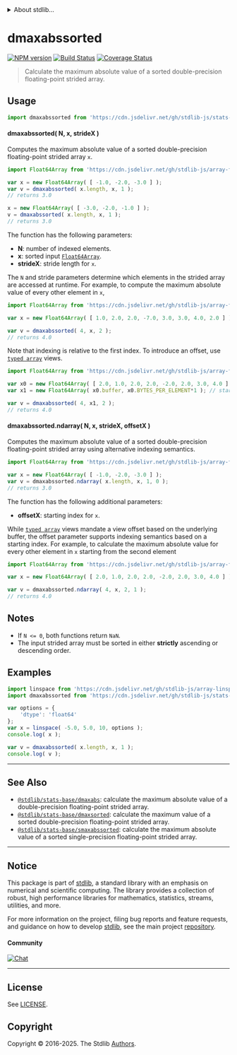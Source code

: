 <!--

@license Apache-2.0

Copyright (c) 2020 The Stdlib Authors.

Licensed under the Apache License, Version 2.0 (the "License");
you may not use this file except in compliance with the License.
You may obtain a copy of the License at

   http://www.apache.org/licenses/LICENSE-2.0

Unless required by applicable law or agreed to in writing, software
distributed under the License is distributed on an "AS IS" BASIS,
WITHOUT WARRANTIES OR CONDITIONS OF ANY KIND, either express or implied.
See the License for the specific language governing permissions and
limitations under the License.

-->


<details>
  <summary>
    About stdlib...
  </summary>
  <p>We believe in a future in which the web is a preferred environment for numerical computation. To help realize this future, we've built stdlib. stdlib is a standard library, with an emphasis on numerical and scientific computation, written in JavaScript (and C) for execution in browsers and in Node.js.</p>
  <p>The library is fully decomposable, being architected in such a way that you can swap out and mix and match APIs and functionality to cater to your exact preferences and use cases.</p>
  <p>When you use stdlib, you can be absolutely certain that you are using the most thorough, rigorous, well-written, studied, documented, tested, measured, and high-quality code out there.</p>
  <p>To join us in bringing numerical computing to the web, get started by checking us out on <a href="https://github.com/stdlib-js/stdlib">GitHub</a>, and please consider <a href="https://opencollective.com/stdlib">financially supporting stdlib</a>. We greatly appreciate your continued support!</p>
</details>

# dmaxabssorted

[![NPM version][npm-image]][npm-url] [![Build Status][test-image]][test-url] [![Coverage Status][coverage-image]][coverage-url] <!-- [![dependencies][dependencies-image]][dependencies-url] -->

> Calculate the maximum absolute value of a sorted double-precision floating-point strided array.

<section class="intro">

</section>

<!-- /.intro -->



<section class="usage">

## Usage

```javascript
import dmaxabssorted from 'https://cdn.jsdelivr.net/gh/stdlib-js/stats-base-dmaxabssorted@deno/mod.js';
```

#### dmaxabssorted( N, x, strideX )

Computes the maximum absolute value of a sorted double-precision floating-point strided array `x`.

```javascript
import Float64Array from 'https://cdn.jsdelivr.net/gh/stdlib-js/array-float64@deno/mod.js';

var x = new Float64Array( [ -1.0, -2.0, -3.0 ] );
var v = dmaxabssorted( x.length, x, 1 );
// returns 3.0

x = new Float64Array( [ -3.0, -2.0, -1.0 ] );
v = dmaxabssorted( x.length, x, 1 );
// returns 3.0
```

The function has the following parameters:

-   **N**: number of indexed elements.
-   **x**: sorted input [`Float64Array`][@stdlib/array/float64].
-   **strideX**: stride length for `x`.

The `N` and stride parameters determine which elements in the strided array are accessed at runtime. For example, to compute the maximum absolute value of every other element in `x`,

```javascript
import Float64Array from 'https://cdn.jsdelivr.net/gh/stdlib-js/array-float64@deno/mod.js';

var x = new Float64Array( [ 1.0, 2.0, 2.0, -7.0, 3.0, 3.0, 4.0, 2.0 ] );

var v = dmaxabssorted( 4, x, 2 );
// returns 4.0
```

Note that indexing is relative to the first index. To introduce an offset, use [`typed array`][mdn-typed-array] views.

<!-- eslint-disable stdlib/capitalized-comments -->

```javascript
import Float64Array from 'https://cdn.jsdelivr.net/gh/stdlib-js/array-float64@deno/mod.js';

var x0 = new Float64Array( [ 2.0, 1.0, 2.0, 2.0, -2.0, 2.0, 3.0, 4.0 ] );
var x1 = new Float64Array( x0.buffer, x0.BYTES_PER_ELEMENT*1 ); // start at 2nd element

var v = dmaxabssorted( 4, x1, 2 );
// returns 4.0
```

#### dmaxabssorted.ndarray( N, x, strideX, offsetX )

Computes the maximum absolute value of a sorted double-precision floating-point strided array using alternative indexing semantics.

```javascript
import Float64Array from 'https://cdn.jsdelivr.net/gh/stdlib-js/array-float64@deno/mod.js';

var x = new Float64Array( [ -1.0, -2.0, -3.0 ] );
var v = dmaxabssorted.ndarray( x.length, x, 1, 0 );
// returns 3.0
```

The function has the following additional parameters:

-   **offsetX**: starting index for `x`.

While [`typed array`][mdn-typed-array] views mandate a view offset based on the underlying buffer, the offset parameter supports indexing semantics based on a starting index. For example, to calculate the maximum absolute value for every other element in `x` starting from the second element

```javascript
import Float64Array from 'https://cdn.jsdelivr.net/gh/stdlib-js/array-float64@deno/mod.js';

var x = new Float64Array( [ 2.0, 1.0, 2.0, 2.0, -2.0, 2.0, 3.0, 4.0 ] );

var v = dmaxabssorted.ndarray( 4, x, 2, 1 );
// returns 4.0
```

</section>

<!-- /.usage -->

<section class="notes">

## Notes

-   If `N <= 0`, both functions return `NaN`.
-   The input strided array must be sorted in either **strictly** ascending or descending order.

</section>

<!-- /.notes -->

<section class="examples">

## Examples

<!-- eslint no-undef: "error" -->

```javascript
import linspace from 'https://cdn.jsdelivr.net/gh/stdlib-js/array-linspace@deno/mod.js';
import dmaxabssorted from 'https://cdn.jsdelivr.net/gh/stdlib-js/stats-base-dmaxabssorted@deno/mod.js';

var options = {
    'dtype': 'float64'
};
var x = linspace( -5.0, 5.0, 10, options );
console.log( x );

var v = dmaxabssorted( x.length, x, 1 );
console.log( v );
```

</section>

<!-- /.examples -->

<!-- C interface documentation. -->



<!-- Section for related `stdlib` packages. Do not manually edit this section, as it is automatically populated. -->

<section class="related">

* * *

## See Also

-   <span class="package-name">[`@stdlib/stats-base/dmaxabs`][@stdlib/stats/base/dmaxabs]</span><span class="delimiter">: </span><span class="description">calculate the maximum absolute value of a double-precision floating-point strided array.</span>
-   <span class="package-name">[`@stdlib/stats-base/dmaxsorted`][@stdlib/stats/base/dmaxsorted]</span><span class="delimiter">: </span><span class="description">calculate the maximum value of a sorted double-precision floating-point strided array.</span>
-   <span class="package-name">[`@stdlib/stats-base/smaxabssorted`][@stdlib/stats/base/smaxabssorted]</span><span class="delimiter">: </span><span class="description">calculate the maximum absolute value of a sorted single-precision floating-point strided array.</span>

</section>

<!-- /.related -->

<!-- Section for all links. Make sure to keep an empty line after the `section` element and another before the `/section` close. -->


<section class="main-repo" >

* * *

## Notice

This package is part of [stdlib][stdlib], a standard library with an emphasis on numerical and scientific computing. The library provides a collection of robust, high performance libraries for mathematics, statistics, streams, utilities, and more.

For more information on the project, filing bug reports and feature requests, and guidance on how to develop [stdlib][stdlib], see the main project [repository][stdlib].

#### Community

[![Chat][chat-image]][chat-url]

---

## License

See [LICENSE][stdlib-license].


## Copyright

Copyright &copy; 2016-2025. The Stdlib [Authors][stdlib-authors].

</section>

<!-- /.stdlib -->

<!-- Section for all links. Make sure to keep an empty line after the `section` element and another before the `/section` close. -->

<section class="links">

[npm-image]: http://img.shields.io/npm/v/@stdlib/stats-base-dmaxabssorted.svg
[npm-url]: https://npmjs.org/package/@stdlib/stats-base-dmaxabssorted

[test-image]: https://github.com/stdlib-js/stats-base-dmaxabssorted/actions/workflows/test.yml/badge.svg?branch=main
[test-url]: https://github.com/stdlib-js/stats-base-dmaxabssorted/actions/workflows/test.yml?query=branch:main

[coverage-image]: https://img.shields.io/codecov/c/github/stdlib-js/stats-base-dmaxabssorted/main.svg
[coverage-url]: https://codecov.io/github/stdlib-js/stats-base-dmaxabssorted?branch=main

<!--

[dependencies-image]: https://img.shields.io/david/stdlib-js/stats-base-dmaxabssorted.svg
[dependencies-url]: https://david-dm.org/stdlib-js/stats-base-dmaxabssorted/main

-->

[chat-image]: https://img.shields.io/gitter/room/stdlib-js/stdlib.svg
[chat-url]: https://app.gitter.im/#/room/#stdlib-js_stdlib:gitter.im

[stdlib]: https://github.com/stdlib-js/stdlib

[stdlib-authors]: https://github.com/stdlib-js/stdlib/graphs/contributors

[umd]: https://github.com/umdjs/umd
[es-module]: https://developer.mozilla.org/en-US/docs/Web/JavaScript/Guide/Modules

[deno-url]: https://github.com/stdlib-js/stats-base-dmaxabssorted/tree/deno
[deno-readme]: https://github.com/stdlib-js/stats-base-dmaxabssorted/blob/deno/README.md
[umd-url]: https://github.com/stdlib-js/stats-base-dmaxabssorted/tree/umd
[umd-readme]: https://github.com/stdlib-js/stats-base-dmaxabssorted/blob/umd/README.md
[esm-url]: https://github.com/stdlib-js/stats-base-dmaxabssorted/tree/esm
[esm-readme]: https://github.com/stdlib-js/stats-base-dmaxabssorted/blob/esm/README.md
[branches-url]: https://github.com/stdlib-js/stats-base-dmaxabssorted/blob/main/branches.md

[stdlib-license]: https://raw.githubusercontent.com/stdlib-js/stats-base-dmaxabssorted/main/LICENSE

[@stdlib/array/float64]: https://github.com/stdlib-js/array-float64/tree/deno

[mdn-typed-array]: https://developer.mozilla.org/en-US/docs/Web/JavaScript/Reference/Global_Objects/TypedArray

<!-- <related-links> -->

[@stdlib/stats/base/dmaxabs]: https://github.com/stdlib-js/stats-base-dmaxabs/tree/deno

[@stdlib/stats/base/dmaxsorted]: https://github.com/stdlib-js/stats-base-dmaxsorted/tree/deno

[@stdlib/stats/base/smaxabssorted]: https://github.com/stdlib-js/stats-base-smaxabssorted/tree/deno

<!-- </related-links> -->

</section>

<!-- /.links -->
